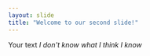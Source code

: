```yaml
---
layout: slide
title: "Welcome to our second slide!"
---
```

Your text
*I don't know what I think I know*
